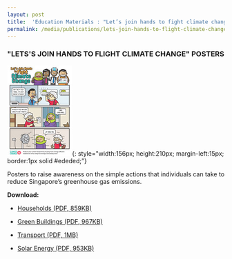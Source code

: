 ```yaml
---
layout: post
title:  'Education Materials : "Let’s join hands to fight climate change” Posters"'
permalink: /media/publications/lets-join-hands-to-flight-climate-change-posters
---
```



### "LETS'S JOIN HANDS TO FLIGHT CLIMATE CHANGE" POSTERS

![Let’s join hands to fight climate change” Posters](/images/lets-join-hands-to-fight-climate-change-posters.jpg "Let’s join hands to fight climate change” Posters"){: style="width:156px; height:210px; margin-left:15px; border:1px solid #ededed;"}

Posters to raise awareness on the simple actions that individuals can take to reduce Singapore’s greenhouse gas emissions.

**Download:**

* [<a href="/docs/default-source/publications/lets-join-hands-to-fight-climate-change-households.pdf" target="_blank">Households (PDF, 859KB)</a>](/docs/default-source/publications/lets-join-hands-to-fight-climate-change-households.pdf)

* [<a href="/docs/default-source/publications/lets-join-hands-to-fight-climate-change-green-buildings.pdf" target="_blank">Green Buildings (PDF, 967KB)</a>](/docs/default-source/publications/lets-join-hands-to-fight-climate-change-green-buildings.pdf)

* [<a href="/docs/default-source/publications/lets-join-hands-to-fight-climate-change-transport.pdf" target="_blank">Transport (PDF, 1MB)</a>](/docs/default-source/publications/lets-join-hands-to-fight-climate-change-transport.pdf)

* [<a href="/docs/default-source/publications/lets-join-hands-to-fight-climate-change-solar-energy.pdf" target="_blank">Solar Energy (PDF, 953KB)</a>](/docs/default-source/publications/lets-join-hands-to-fight-climate-change-solar-energy.pdf)

